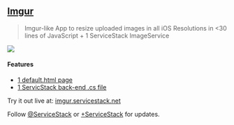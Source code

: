 ## [Imgur](https://github.com/ServiceStackApps/Imgur)

> Imgur-like App to resize uploaded images in all iOS Resolutions in <30 lines of JavaScript + 1 ServiceStack ImageService

[![](https://raw.githubusercontent.com/ServiceStack/Assets/master/img/livedemos/imgur.png)](http://imgur.servicestack.net)

#### Features

 - [1 default.html page](https://github.com/ServiceStackApps/Imgur/blob/master/src/Imgur/default.html)
 - [1 ServicStack back-end .cs file](https://github.com/ServiceStackApps/Imgur/blob/master/src/Imgur/Global.asax.cs)

Try it out live at: [imgur.servicestack.net](http://imgur.servicestack.net)

Follow [@ServiceStack](http://twitter.com) or [+ServiceStack](https://plus.google.com/u/0/communities/112445368900682590445) for updates.
